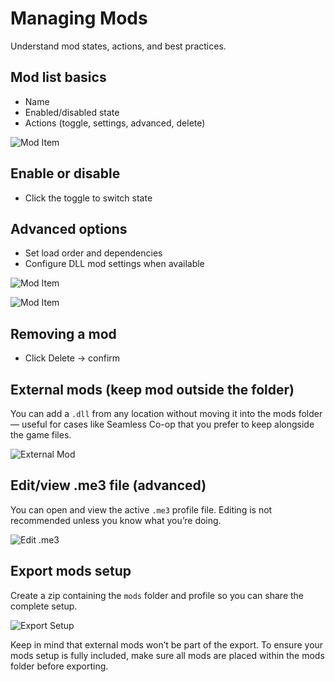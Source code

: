 # Managing Mods

Understand mod states, actions, and best practices.

## Mod list basics

- Name
- Enabled/disabled state
- Actions (toggle, settings, advanced, delete)

![Mod Item](https://i.ibb.co/84Bx60cm/image.png)

## Enable or disable

- Click the toggle to switch state

## Advanced options

- Set load order and dependencies
- Configure DLL mod settings when available

![Mod Item](https://i.ibb.co/NnS7DTcX/image.png)

![Mod Item](https://i.ibb.co/2myXr7v/image.png)

## Removing a mod

- Click Delete → confirm

## External mods (keep mod outside the folder)

You can add a `.dll` from any location without moving it into the mods folder — useful for cases like Seamless Co-op that you prefer to keep alongside the game files.

![External Mod](https://i.ibb.co/gLWHNyn9/test.gif)

## Edit/view .me3 file (advanced)

You can open and view the active `.me3` profile file. Editing is not recommended unless you know what you’re doing.

![Edit .me3](https://i.ibb.co/TDcwMT5h/image.png)

## Export mods setup

Create a zip containing the `mods` folder and profile so you can share the complete setup.

![Export Setup](https://i.ibb.co/CS0QV2q/image.png)


Keep in mind that external mods won’t be part of the export. To ensure your mods setup is fully included, make sure all mods are placed within the mods folder before exporting.
